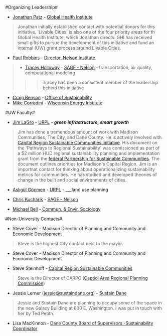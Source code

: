 #Organizing Leadership#
+ [Jonathan Patz](http://ghi.wisc.edu/person-types/leadership/#5020) - [Global Health Institute](http://ghi.wisc.edu/)
> Jonathan initially established contact with potential donors for this initiative. 'Livable Cities' is also one of the four priority areas for th Global Health Institute, which Jonathan directs. GHI has received small gifts to pursue the development of this initiative and fund an internal (UW) grant process around Livable Cities. 

+ [Paul Robbins](http://www.nelson.wisc.edu/director.php) - [Director, Nelson Institute](http://www.nelson.wisc.edu/index.php)
> 
> + [Tracey Holloway](http://www.sage.wisc.edu/people/holloway/holloway.html) - [SAGE - Nelson](http://www.sage.wisc.edu/) - transportation, air quality, computational modeling
>>> Tracey has been a consistent member of the leadership behind this initiative 

+ [Craig Benson](http://sustainability.wisc.edu/about/leadership/craig-benson/) - [Office of Sustainability](http://sustainability.wisc.edu/)
+ [Mike Corradini](http://energy.wisc.edu/about/energy-experts/michael-corradini) - [Wisconsin Energy Institute](http://energy.wisc.edu/)



#UW Faculty#


+ [Jim LaGro](http://www.wicci.wisc.edu/lagro.php) - [URPL](http://urpl.wisc.edu/) - ___green infrastructure, smart growth___
>Jim has done a tremendous amount of work with Madison Communities, The City, and Dane County. He is actively involved with [Capital Region Sustainable Communities initiative](http://www.capitalregionscrpg.org/). His document on the 'Pathways to Regional Sustainability' was comissioned as part of a $2 million HUD regional sustainability planning and implementation grant from the [federal Partnership for Sustainable Communities](http://urpl.wisc.edu/people/lagro/LaGro_CRSC%20Best%20Practices_final.pdf). The document outlines priorities for Madison's Capital Region. Jim is an importnat contact for thinking about operationalizing sustainability metrics for communities. He has studied and developed theories of change in the built and social environments of cities. 

+ [Aslıgül Göçmen](http://urpl.wisc.edu/people/gocmen/) - [URPL](http://urpl.wisc.edu/) - ___land use planning


+ [Chris Kucharik](http://www.sage.wisc.edu/people/kucharik/kucharik.html) - [SAGE - Nelson](http://www.sage.wisc.edu/)


+ [Michael Bell](http://dces.wisc.edu/people/faculty/michael-bell/) - [Commun. & Envir. Sociology](http://dces.wisc.edu/)



#Non-University Contacts#

+ Steve Cover - Madison Director of Planning and Community and Economic Development
> Steve is the highest City contact next to the mayor. 

+ Steve Cover - Madison Director of Planning and Community and Economic Development
> 



+ Steve Steinhoff - [Capital Region Sustainable Communities](http://www.capitalregionscrpg.org/)
> Steve is the Director of CARPC ([Captiol Area Regional Planning Commission](http://www.capitalarearpc.org/))

+ Jessie Lerner (jessie@sustaindane.org) - [Sustain Dane](http://www.sustaindane.org/)
> Jessie and Sustain Dane are planning to occupy some of the space in the new Galaxy Building at 800 E. Washington. I was put in touch with her by Ted Petith. 

+ Lisa MacKinnon - [Dane County Board of Supervisors -Sustainability Coordinator](https://www.countyofdane.com/board/)

